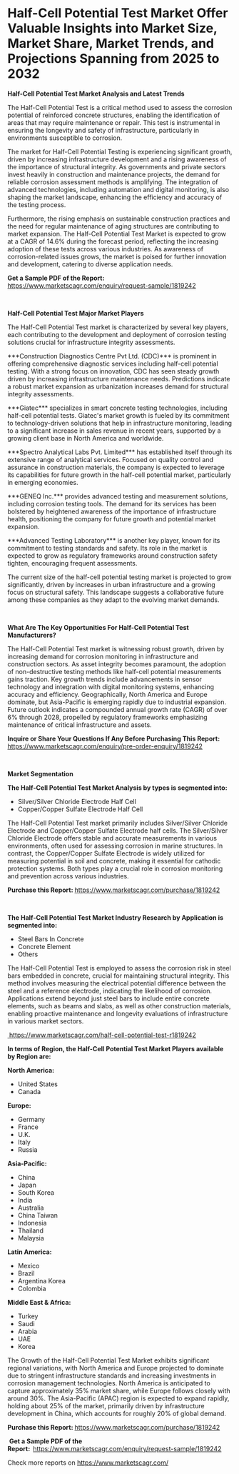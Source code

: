 <p><h1>Half-Cell Potential Test Market Offer Valuable Insights into Market Size, Market Share, Market Trends, and Projections Spanning from 2025 to 2032</h1></p><p><strong>Half-Cell Potential Test Market Analysis and Latest Trends</strong></p>
<p><p>The Half-Cell Potential Test is a critical method used to assess the corrosion potential of reinforced concrete structures, enabling the identification of areas that may require maintenance or repair. This test is instrumental in ensuring the longevity and safety of infrastructure, particularly in environments susceptible to corrosion.</p><p>The market for Half-Cell Potential Testing is experiencing significant growth, driven by increasing infrastructure development and a rising awareness of the importance of structural integrity. As governments and private sectors invest heavily in construction and maintenance projects, the demand for reliable corrosion assessment methods is amplifying. The integration of advanced technologies, including automation and digital monitoring, is also shaping the market landscape, enhancing the efficiency and accuracy of the testing process.</p><p>Furthermore, the rising emphasis on sustainable construction practices and the need for regular maintenance of aging structures are contributing to market expansion. The Half-Cell Potential Test Market is expected to grow at a CAGR of 14.6% during the forecast period, reflecting the increasing adoption of these tests across various industries. As awareness of corrosion-related issues grows, the market is poised for further innovation and development, catering to diverse application needs.</p></p>
<p><strong>Get a Sample PDF of the Report:&nbsp;</strong> <a href="https://www.marketscagr.com/enquiry/request-sample/1819242?utm_campaign=1868&utm_medium=2&utm_source=Github&utm_content=ia&utm_term=11032025&utm_id=half-cell-potential-test">https://www.marketscagr.com/enquiry/request-sample/1819242</a></p>
<p>&nbsp;</p>
<p><strong>Half-Cell Potential Test Major Market Players</strong></p>
<p><p>The Half-Cell Potential Test market is characterized by several key players, each contributing to the development and deployment of corrosion testing solutions crucial for infrastructure integrity assessments.</p><p>***Construction Diagnostics Centre Pvt Ltd. (CDC)*** is prominent in offering comprehensive diagnostic services including half-cell potential testing. With a strong focus on innovation, CDC has seen steady growth driven by increasing infrastructure maintenance needs. Predictions indicate a robust market expansion as urbanization increases demand for structural integrity assessments.</p><p>***Giatec*** specializes in smart concrete testing technologies, including half-cell potential tests. Giatec's market growth is fueled by its commitment to technology-driven solutions that help in infrastructure monitoring, leading to a significant increase in sales revenue in recent years, supported by a growing client base in North America and worldwide.</p><p>***Spectro Analytical Labs Pvt. Limited*** has established itself through its extensive range of analytical services. Focused on quality control and assurance in construction materials, the company is expected to leverage its capabilities for future growth in the half-cell potential market, particularly in emerging economies.</p><p>***GENEQ Inc.*** provides advanced testing and measurement solutions, including corrosion testing tools. The demand for its services has been bolstered by heightened awareness of the importance of infrastructure health, positioning the company for future growth and potential market expansion.</p><p>***Advanced Testing Laboratory*** is another key player, known for its commitment to testing standards and safety. Its role in the market is expected to grow as regulatory frameworks around construction safety tighten, encouraging frequent assessments.</p><p>The current size of the half-cell potential testing market is projected to grow significantly, driven by increases in urban infrastructure and a growing focus on structural safety. This landscape suggests a collaborative future among these companies as they adapt to the evolving market demands.</p></p>
<p>&nbsp;</p>
<p><strong>What Are The Key Opportunities For Half-Cell Potential Test Manufacturers?</strong></p>
<p><p>The Half-Cell Potential Test market is witnessing robust growth, driven by increasing demand for corrosion monitoring in infrastructure and construction sectors. As asset integrity becomes paramount, the adoption of non-destructive testing methods like half-cell potential measurements gains traction. Key growth trends include advancements in sensor technology and integration with digital monitoring systems, enhancing accuracy and efficiency. Geographically, North America and Europe dominate, but Asia-Pacific is emerging rapidly due to industrial expansion. Future outlook indicates a compounded annual growth rate (CAGR) of over 6% through 2028, propelled by regulatory frameworks emphasizing maintenance of critical infrastructure and assets.</p></p>
<p><strong>Inquire or Share Your Questions If Any Before Purchasing This Report:</strong> <a href="https://www.marketscagr.com/enquiry/pre-order-enquiry/1819242?utm_campaign=1868&utm_medium=2&utm_source=Github&utm_content=ia&utm_term=11032025&utm_id=half-cell-potential-test">https://www.marketscagr.com/enquiry/pre-order-enquiry/1819242</a></p>
<p>&nbsp;</p>
<p><strong>Market Segmentation</strong></p>
<p><strong>The Half-Cell Potential Test Market Analysis by types is segmented into:</strong></p>
<p><ul><li>Silver/Silver Chloride Electrode Half Cell</li><li>Copper/Copper Sulfate Electrode Half Cell</li></ul></p>
<p><p>The Half-Cell Potential Test market primarily includes Silver/Silver Chloride Electrode and Copper/Copper Sulfate Electrode half cells. The Silver/Silver Chloride Electrode offers stable and accurate measurements in various environments, often used for assessing corrosion in marine structures. In contrast, the Copper/Copper Sulfate Electrode is widely utilized for measuring potential in soil and concrete, making it essential for cathodic protection systems. Both types play a crucial role in corrosion monitoring and prevention across various industries.</p></p>
<p><strong>Purchase this Report:&nbsp;</strong><a href="https://www.marketscagr.com/purchase/1819242?utm_campaign=1868&utm_medium=2&utm_source=Github&utm_content=ia&utm_term=11032025&utm_id=half-cell-potential-test">https://www.marketscagr.com/purchase/1819242</a></p>
<p>&nbsp;</p>
<p><strong>The Half-Cell Potential Test Market Industry Research by Application is segmented into:</strong></p>
<p><ul><li>Steel Bars In Concrete</li><li>Concrete Element</li><li>Others</li></ul></p>
<p><p>The Half-Cell Potential Test is employed to assess the corrosion risk in steel bars embedded in concrete, crucial for maintaining structural integrity. This method involves measuring the electrical potential difference between the steel and a reference electrode, indicating the likelihood of corrosion. Applications extend beyond just steel bars to include entire concrete elements, such as beams and slabs, as well as other construction materials, enabling proactive maintenance and longevity evaluations of infrastructure in various market sectors.</p></p>
<p><a href="https://www.marketscagr.com/half-cell-potential-test-r1819242?utm_campaign=1868&utm_medium=2&utm_source=Github&utm_content=ia&utm_term=11032025&utm_id=half-cell-potential-test">&nbsp;https://www.marketscagr.com/half-cell-potential-test-r1819242</a></p>
<p><strong>In terms of Region, the Half-Cell Potential Test Market Players available by Region are:</strong></p>
<p>
    <p> <strong> North America: </strong>
        <ul>
            <li>United States</li>
            <li>Canada</li>
        </ul>
        </p> 
    <p> <strong> Europe: </strong>
        <ul>
            <li>Germany</li>
            <li>France</li>
            <li>U.K.</li>
            <li>Italy</li>
            <li>Russia</li>
        </ul>
        </p> 
    <p> <strong> Asia-Pacific: </strong>
        <ul>
            <li>China</li>
            <li>Japan</li>
            <li>South Korea</li>
            <li>India</li>
            <li>Australia</li>
            <li>China Taiwan</li>
            <li>Indonesia</li>
            <li>Thailand</li>
            <li>Malaysia</li>
        </ul>
        </p> 
    <p> <strong> Latin America: </strong>
        <ul>
            <li>Mexico</li>
            <li>Brazil</li>
            <li>Argentina Korea</li>
            <li>Colombia</li>
        </ul>
        </p> 
    <p> <strong> Middle East & Africa: </strong>
        <ul>
            <li>Turkey</li>
            <li>Saudi</li>
            <li>Arabia</li>
            <li>UAE</li>
            <li>Korea</li>
        </ul>
    </p>
    </p>
<p><p>The Growth of the Half-Cell Potential Test Market exhibits significant regional variations, with North America and Europe projected to dominate due to stringent infrastructure standards and increasing investments in corrosion management technologies. North America is anticipated to capture approximately 35% market share, while Europe follows closely with around 30%. The Asia-Pacific (APAC) region is expected to expand rapidly, holding about 25% of the market, primarily driven by infrastructure development in China, which accounts for roughly 20% of global demand.</p></p>
<p><strong>Purchase this Report: </strong><a href="https://www.marketscagr.com/purchase/1819242?utm_campaign=1868&utm_medium=2&utm_source=Github&utm_content=ia&utm_term=11032025&utm_id=half-cell-potential-test">https://www.marketscagr.com/purchase/1819242</a></p>
<p>&nbsp;<strong>Get a Sample PDF of the Report:&nbsp;&nbsp;</strong><a href="https://www.marketscagr.com/enquiry/request-sample/1819242?utm_campaign=1868&utm_medium=2&utm_source=Github&utm_content=ia&utm_term=11032025&utm_id=half-cell-potential-test">https://www.marketscagr.com/enquiry/request-sample/1819242</a></p>
<p><strong></strong></p>
<p>Check more reports on <a href="https://www.marketscagr.com/?utm_campaign=1868&utm_medium=2&utm_source=Github&utm_content=ia&utm_term=11032025&utm_id=half-cell-potential-test">https://www.marketscagr.com/</a></p>